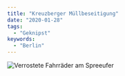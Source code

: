 ```yaml
---
title: "Kreuzberger Müllbeseitigung"
date: "2020-01-28"
tags:
  - "Geknipst"
keywords:
  - "Berlin"
---
```


![Verrostete Fahrräder am Spreeufer](/img/31262D1F-EB1C-4DA3-9D6C-98E8F5A39044-768x1024.jpeg)
